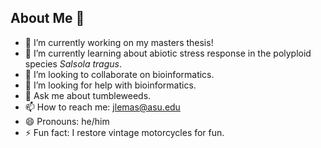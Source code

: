 ## About Me 👋

- 🔭 I’m currently working on my masters thesis!
- 🌱 I’m currently learning about abiotic stress response in the polyploid species _Salsola tragus_.
- 👯 I’m looking to collaborate on bioinformatics.
- 🤔 I’m looking for help with bioinformatics.
- 💬 Ask me about tumbleweeds.
- 📫 How to reach me: jlemas@asu.edu
- 😄 Pronouns: he/him
- ⚡ Fun fact: I restore vintage motorcycles for fun. 

